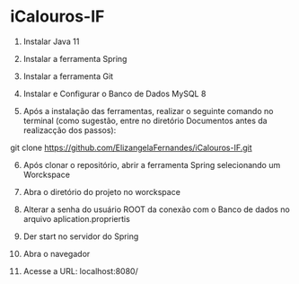 # iCalouros-IF                                   


1. Instalar Java 11
2. Instalar a ferramenta Spring
3. Instalar a ferramenta Git

4. Instalar e Configurar o Banco de Dados MySQL 8

5. Após a instalação das ferramentas, realizar o seguinte comando no terminal (como sugestão, entre no diretório Documentos antes da realizacção dos passos):
 
git clone https://github.com/ElizangelaFernandes/iCalouros-IF.git

 

6. Após clonar o repositório, abrir a ferramenta Spring selecionando um Worckspace
7. Abra o diretório do projeto no worckspace
8. Alterar a senha do usuário ROOT da conexão com o Banco de dados no arquivo aplication.propriertis

9. Der start no servidor do Spring
10. Abra o navegador
11. Acesse a URL: localhost:8080/
